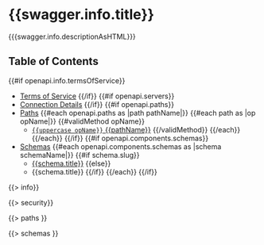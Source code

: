 # {{swagger.info.title}}

{{{swagger.info.descriptionAsHTML}}}

## Table of Contents

{{#if openapi.info.termsOfService}}
* [Terms of Service](#termsOfService)
{{/if}}
{{#if openapi.servers}}
* [Connection Details](#servers)
{{/if}}
{{#if openapi.paths}}
* [Paths](#paths)
{{#each openapi.paths as |path pathName|}}
{{#each path as |op opName|}}
{{#validMethod opName}}
  - [`{{uppercase opName}}` {{pathName}}](#{{op.slug}})
{{/validMethod}}
{{/each}}
{{/each}}
{{/if}}
{{#if openapi.components.schemas}}
* [Schemas](#schemas)
{{#each openapi.components.schemas as |schema schemaName|}}
{{#if schema.slug}}
  - [{{schema.title}}](#{{schema.slug}})
{{else}}
  - {{schema.title}}
{{/if}}
{{/each}}
{{/if}}

{{> info}}

{{> security}}

{{> paths }}

{{> schemas }}
